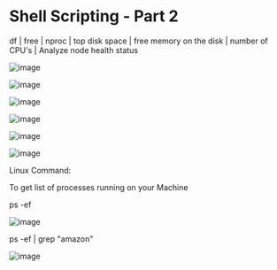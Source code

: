 
# Shell Scripting - Part 2

df | free | nproc | top
disk space | free memory on the disk | number of CPU's | Analyze node health status


![image](https://github.com/user-attachments/assets/690f5892-1bc4-41eb-bf71-8af6b698159d)





![image](https://github.com/user-attachments/assets/493d4c35-0c7b-4aa1-9399-e0e25d5dbefe)



![image](https://github.com/user-attachments/assets/1997030e-28e6-43f7-beeb-97ef287d5bb8)


![image](https://github.com/user-attachments/assets/1e75d83c-83ca-4b77-9ed0-d554f24d9adb)

![image](https://github.com/user-attachments/assets/1eae9add-c706-4e2b-96d3-f0848c2164e1)

![image](https://github.com/user-attachments/assets/135ea5c6-5b39-4f7a-8df9-2bb7669905d9)



Linux Command:

To get list of processes running on your Machine

ps -ef

![image](https://github.com/user-attachments/assets/1eabcc64-1347-4e0b-9a87-9c544e15400b)

ps -ef | grep "amazon"

![image](https://github.com/user-attachments/assets/8ef4dc09-8ed3-4086-8fac-1bee1adf5911)

